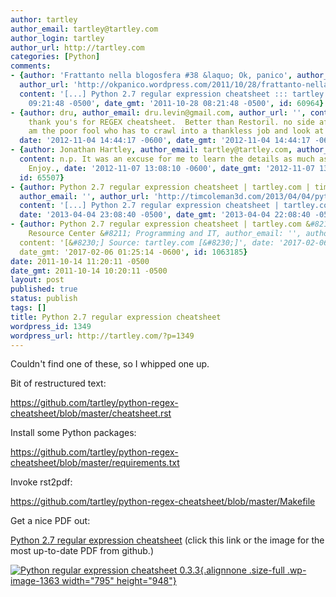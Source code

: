 ```yaml
---
author: tartley
author_email: tartley@tartley.com
author_login: tartley
author_url: http://tartley.com
categories: [Python]
comments:
- {author: 'Frattanto nella blogosfera #38 &laquo; Ok, panico', author_email: '',
  author_url: 'http://okpanico.wordpress.com/2011/10/28/frattanto-nella-blogosfera-38/',
  content: '[...] Python 2.7 regular expression cheatsheet ::: tartley [...]', date: '2011-10-28
    09:21:48 -0500', date_gmt: '2011-10-28 08:21:48 -0500', id: 60964}
- {author: dru, author_email: dru.levin@gmail.com, author_url: '', content: A million
    thank you's for REGEX cheatsheet.  Better than Restoril. no side affects!  LOL  I
    am the poor fool who has to crawl into a thankless job and look at Microshit media...yuk,
  date: '2012-11-04 14:44:17 -0600', date_gmt: '2012-11-04 14:44:17 -0600', id: 65302}
- {author: Jonathan Hartley, author_email: tartley@tartley.com, author_url: 'http://tartley.com/',
  content: n.p. It was an excuse for me to learn the details as much as anything.
    Enjoy., date: '2012-11-07 13:08:10 -0600', date_gmt: '2012-11-07 13:08:10 -0600',
  id: 65507}
- {author: Python 2.7 regular expression cheatsheet | tartley.com | timcoleman3d,
  author_email: '', author_url: 'http://timcoleman3d.com/2013/04/04/python-2-7-regular-expression-cheatsheet-tartley-com/',
  content: '[...] Python 2.7 regular expression cheatsheet | tartley.com. [...]',
  date: '2013-04-04 23:08:40 -0500', date_gmt: '2013-04-04 22:08:40 -0500', id: 79916}
- {author: Python 2.7 regular expression cheatsheet | tartley.com &#8211; DevOps Infographics
    Resource Center &#8211; Programming and IT, author_email: '', author_url: 'http://www.devopsinfographics.com/development/python-2-7-regular-expression-cheatsheet-tartley-com',
  content: '[&#8230;] Source: tartley.com [&#8230;]', date: '2017-02-06 01:25:14 -0600',
  date_gmt: '2017-02-06 01:25:14 -0600', id: 1063185}
date: 2011-10-14 11:20:11 -0500
date_gmt: 2011-10-14 10:20:11 -0500
layout: post
published: true
status: publish
tags: []
title: Python 2.7 regular expression cheatsheet
wordpress_id: 1349
wordpress_url: http://tartley.com/?p=1349
---
```


Couldn't find one of these, so I whipped one up.

Bit of restructured text:

<https://github.com/tartley/python-regex-cheatsheet/blob/master/cheatsheet.rst>

Install some Python packages:

<https://github.com/tartley/python-regex-cheatsheet/blob/master/requirements.txt>

Invoke rst2pdf:

<https://github.com/tartley/python-regex-cheatsheet/blob/master/Makefile>

Get a nice PDF out:

[Python 2.7 regular expression
cheatsheet](https://github.com/tartley/python-regex-cheatsheet/releases/download/v0.3.3/cheatsheet.pdf)
(click this link or the image for the most up-to-date PDF from github.)

[![](http://tartley.com/wp-content/uploads/2011/10/Python-regular-expression-cheatsheet-0.3.0.png "Python regular expression cheatsheet 0.3.3"){.alignnone
.size-full .wp-image-1363 width="795"
height="948"}](https://github.com/tartley/python-regex-cheatsheet/releases/download/v0.3.3/cheatsheet.pdf)
